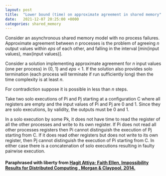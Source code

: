 ```yaml
---
layout: post
title:  "Lower bound (time) on approximate agreement in shared memory"
date:   2021-12-07 20:25:00 +0000
categories: shared_memory
---
```


Consider an asynchronous shared memory model with no process failures. Approximate agreement between _n_ processes is the problem of agreeing _n_ output values within _eps_ of each other, and falling in the interval [min(input values), max(input values)].

Consider a solution implementing approximate agreement for _n_ input values (one per process) in {0, 1} and _eps_ < 1. If the solution also provides solo termination (each process will terminate if run sufficiently long) then the time complexity is at least _n_.

For contradiction suppose it is possible in less than _n_ steps.

Take two solo executions of Pi and Pj starting at a configuration C where all registers are empty and the input values of Pi and Pj are 0 and 1. Since they are solo executions, by validity, the outputs must be 0 and 1.

In a solo execution by some Pk, it does not have time to read the register of all the other processes and write to its own register. If Pi does not read all other processes registers then Pi cannot distinguish the execution of Pj starting from C. If it does read other registers but does not write to its own register, then Pj cannot distinguish the execution of Pi starting from C. In either case there is a concatenation of solo executions resulting in faulty pairwise execution.

#### Paraphrased with liberty from [Hagit Attiya; Faith Ellen, Impossibility Results for Distributed Computing , Morgan & Claypool, 2014.](https://ieeexplore.ieee.org/document/6855592/)
